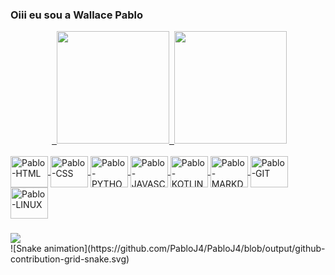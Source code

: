 ### Oiii eu sou a Wallace Pablo ###

<div align="center">  <a href="https://github.com/PabloJ4">  <img height="180em" src="https://github-readme-stats.vercel.app/api?username=PabloJ4&show_icons=true&theme=dark&include_all_commits=true&count_private=true"/>  <img height="180em" src="https://github-readme-stats.vercel.app/api/top-langs/?username=PabloJ4&layout=compact&langs_count=7&theme=dracula"/></div><div style="display: inline_block"><br> 
<img align="center" alt="Pablo-HTML" height="50" width="60" src="https://img.shields.io/badge/HTML-239120?style=for-the-badge&logo=html5&logoColor=white">
<img align="center" alt="Pablo-CSS" height="50" width="60" src="https://img.shields.io/badge/CSS3-1572B6?style=for-the-badge&logo=css3&logoColor=white">
<img align="center" alt="Pablo-PYTHON" height="50" width="60" src="https://img.shields.io/badge/Python-3776AB?style=for-the-badge&logo=python&logoColor=white">
<img align="center" alt="Pablo-JAVASCRIPT" height="50" width="60" src="https://img.shields.io/badge/JavaScript-F7DF1E?style=for-the-badge&logo=javascript&logoColor=black">
<img align="center" alt="Pablo-KOTLIN" height="50" width="60" src="https://img.shields.io/badge/Kotlin-0095D5?&style=for-the-badge&logo=kotlin&logoColor=white">
<img align="center" alt="Pablo-MARKDOWN" height="50" width="60" src="https://img.shields.io/badge/Markdown-000000?style=for-the-badge&logo=markdown&logoColor=white">
<img align="center" alt="Pablo-GIT" height="50" width="60" src="https://img.shields.io/badge/GIT-E44C30?style=for-the-badge&logo=git&logoColor=white">
<img align="center" alt="Pablo-LINUX" height="50" width="60" src="https://img.shields.io/badge/Linux-FCC624?style=for-the-badge&logo=linux&logoColor=black">




</div>

###



<div>
 <a href="https://www.linkedin.com/in/wallace-pablo-dos-santos-5573689a/" target="_blank"><img src="https://img.shields.io/badge/-LinkedIn-%230077B5?style=for-the-badge&logo=linkedin&logoColor=white" target="_blank"></a> 


</div>
![Snake animation](https://github.com/PabloJ4/PabloJ4/blob/output/github-contribution-grid-snake.svg)
